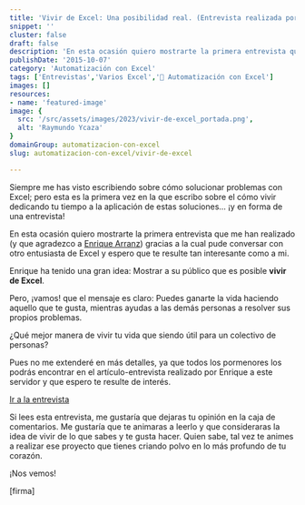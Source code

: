 ```yaml
---
title: 'Vivir de Excel: Una posibilidad real. (Entrevista realizada por Enrique Arranz)'
snippet: ''
cluster: false
draft: false 
description: 'En esta ocasión quiero mostrarte la primera entrevista que me han realizado y en la que pude conversar con otro entusiasta de Excel.'
publishDate: '2015-10-07'
category: 'Automatización con Excel'
tags: ['Entrevistas','Varios Excel','🤖 Automatización con Excel']
images: []
resources: 
- name: 'featured-image'
image: {
  src: '/src/assets/images/2023/vivir-de-excel_portada.png',
  alt: 'Raymundo Ycaza'
}
domainGroup: automatizacion-con-excel
slug: automatizacion-con-excel/vivir-de-excel

---
```


Siempre me has visto escribiendo sobre cómo solucionar problemas con Excel; pero esta es la primera vez en la que escribo sobre el cómo vivir dedicando tu tiempo a la aplicación de estas soluciones... ¡y en forma de una entrevista!

En esta ocasión quiero mostrarte la primera entrevista que me han realizado (y que agradezco a [Enrique Arranz](http://excelyvba.com/about/)) gracias a la cual pude conversar con otro entusiasta de Excel y espero que te resulte tan interesante como a mi.

Enrique ha tenido una gran idea: Mostrar a su público que es posible **vivir de Excel**.

Pero, ¡vamos! que el mensaje es claro: Puedes ganarte la vida haciendo aquello que te gusta, mientras ayudas a las demás personas a resolver sus propios problemas.

¿Qué mejor manera de vivir tu vida que siendo útil para un colectivo de personas?

Pues no me extenderé en más detalles, ya que todos los pormenores los podrás encontrar en el artículo-entrevista realizado por Enrique a este servidor y que espero te resulte de interés.

[Ir a la entrevista](http://bit.ly/EntrevistaQuique)

Si lees esta entrevista, me gustaría que dejaras tu opinión en la caja de comentarios. Me gustaría que te animaras a leerlo y que consideraras la idea de vivir de lo que sabes y te gusta hacer. Quien sabe, tal vez te animes a realizar ese proyecto que tienes criando polvo en lo más profundo de tu corazón.

¡Nos vemos!

\[firma\]
